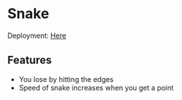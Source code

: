 # Snake

Deployment: [Here](https://forkeh.github.io/snake/)

## Features
- You lose by hitting the edges
- Speed of snake increases when you get a point
